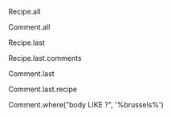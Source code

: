 <!-- How would you return all the recipes in your database? -->
Recipe.all
<!-- How would you return all the comments in your database? -->
Comment.all
<!-- How would you return the most recent recipe posted in your database? -->
Recipe.last
<!-- How would you return all the comments of the most recent recipe in your database? -->
Recipe.last.comments
<!-- How would you return the most recent comment of all your comments? -->
Comment.last
<!-- How would you return the recipe associated with the most recent comment in your database? -->
Comment.last.recipe
<!-- How would you return all comments that include the string brussels in them? -->
Comment.where("body LIKE ?", '%brussels%')
